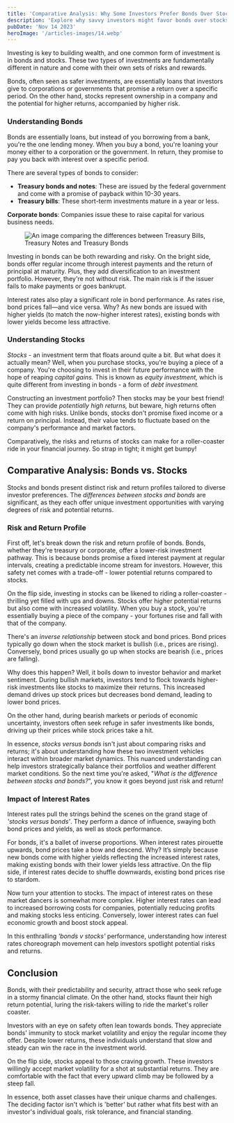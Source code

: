 ```yaml
---
title: 'Comparative Analysis: Why Some Investors Prefer Bonds Over Stocks'
description: 'Explore why savvy investors might favor bonds over stocks for stability and predictable returns. Understand the trade-offs and strategic benefits.'
pubDate: 'Nov 14 2023'
heroImage: '/articles-images/14.webp'
---
```


<div class="blog-content">
    <p>Investing is key to building wealth, and one common form of investment is in bonds and stocks. These two types of
        investments are fundamentally different in nature and come with their own sets of risks and rewards.</p>
    <p>Bonds, often seen as safer investments, are essentially loans that investors give to corporations or governments
        that promise a return over a specific period. On the other hand, stocks represent ownership in a company and the
        potential for higher returns, accompanied by higher risk.</p>
    <h3><strong>Understanding Bonds</strong></h3>
    <p>Bonds are essentially loans, but instead of you borrowing from a bank, you&#x27;re the one lending money. When
        you buy a bond, you&#x27;re loaning your money either to a corporation or the government. In return, they
        promise to pay you back with interest over a specific period.</p>
    <p>There are several types of bonds to consider:</p>
    <ul role="list">
        <li><strong>Treasury bonds and notes</strong>: These are issued by the federal government and come with a
            promise of payback within 10-30 years.</li>
        <li><strong>Treasury bills</strong>: These short-term investments mature in a year or less.</li>
    </ul>
    <p><strong>Corporate bonds</strong>: Companies issue these to raise capital for various business needs.</p>
    <figure style="max-width:1600pxpx" class="w-richtext-align-fullwidth w-richtext-figure-type-image">
        <div><img
                src="https://cdn.prod.website-files.com/64f75d6371d612d029df0169/65257451f65caa40331861aa_treasury%20bills%20notes%20and%20bonds.webp"
                loading="lazy"
                alt="An image comparing the differences between Treasury Bills, Treasury Notes and Treasury Bonds" />
        </div>
    </figure>
    <p>Investing in bonds can be both rewarding and risky. On the bright side, bonds offer regular income through
        interest payments and the return of principal at maturity. Plus, they add diversification to an investment
        portfolio. However, they&#x27;re not without risk. The main risk is if the issuer fails to make payments or goes
        bankrupt.</p>
    <p>Interest rates also play a significant role in bond performance. As rates rise, bond prices fall—and vice versa.
        Why? As new bonds are issued with higher yields (to match the now-higher interest rates), existing bonds with
        lower yields become less attractive.</p>
    <h3><strong>Understanding Stocks</strong></h3>
    <p><em>Stocks</em> - an investment term that floats around quite a bit. But what does it actually mean? Well, when
        you purchase stocks, you&#x27;re buying a piece of a company. You&#x27;re choosing to invest in their future
        performance with the hope of reaping <em>capital gains.</em> This is known as <em>equity investment,</em> which
        is quite different from investing in bonds - a form of <em>debt investment.</em></p>
    <p>Constructing an investment portfolio? Then stocks may be your best friend! They can provide <em>potentially high
            returns,</em> but beware, high returns often come with high risks. Unlike bonds, stocks don&#x27;t promise
        fixed income or a return on principal. Instead, their value tends to fluctuate based on the company&#x27;s
        performance and market factors.</p>
    <p>Comparatively, the risks and returns of stocks can make for a roller-coaster ride in your financial journey. So
        strap in tight; it might get bumpy!</p>
    <h2><strong>Comparative Analysis: Bonds vs. Stocks</strong></h2>
    <p>Stocks and bonds present distinct risk and return profiles tailored to diverse investor preferences. The
        <em>differences between stocks and bonds</em> are significant, as they each offer unique investment
        opportunities with varying degrees of risk and potential returns.</p>
    <h3><strong>Risk and Return Profile</strong></h3>
    <p>First off, let&#x27;s break down the risk and return profile of bonds. Bonds, whether they&#x27;re treasury or
        corporate, offer a lower-risk investment pathway. This is because bonds promise a fixed interest payment at
        regular intervals, creating a predictable income stream for investors. However, this safety net comes with a
        trade-off - lower potential returns compared to stocks.</p>
    <p>On the flip side, investing in stocks can be likened to riding a roller-coaster - thrilling yet filled with ups
        and downs. Stocks offer higher potential returns but also come with increased volatility. When you buy a stock,
        you&#x27;re essentially buying a piece of the company - your fortunes rise and fall with that of the company.
    </p>
    <p>There&#x27;s an <em>inverse relationship</em> between stock and bond prices. Bond prices typically go down when
        the stock market is bullish (i.e., prices are rising). Conversely, bond prices usually go up when stocks are
        bearish (i.e., prices are falling).</p>
    <p>Why does this happen? Well, it boils down to investor behavior and market sentiment. During bullish markets,
        investors tend to flock towards higher-risk investments like stocks to maximize their returns. This increased
        demand drives up stock prices but decreases bond demand, leading to lower bond prices.</p>
    <p>On the other hand, during bearish markets or periods of economic uncertainty, investors often seek refuge in
        safer investments like bonds, driving up their prices while stock prices take a hit.</p>
    <p>In essence, <em>stocks versus bonds</em> isn&#x27;t just about comparing risks and returns; it&#x27;s about
        understanding how these two investment vehicles interact within broader market dynamics. This nuanced
        understanding can help investors strategically balance their portfolios and weather different market conditions.
        So the next time you&#x27;re asked, &quot;<em>What is the difference between stocks and bonds?</em>&quot;, you
        know it goes beyond just risk and return!</p>
    <h3><strong>Impact of Interest Rates</strong></h3>
    <p>Interest rates pull the strings behind the scenes on the grand stage of <em>&#x27;stocks versus bonds&#x27;</em>.
        They perform a dance of influence, swaying both bond prices and yields, as well as stock performance.</p>
    <p>For bonds, it&#x27;s a ballet of inverse proportions. When interest rates pirouette upwards, bond prices take a
        bow and descend. Why? It’s simply because new bonds come with higher yields reflecting the increased interest
        rates, making existing bonds with their lower yields less attractive. On the flip side, if interest rates decide
        to shuffle downwards, existing bond prices rise to stardom.</p>
    <p>Now turn your attention to stocks. The impact of interest rates on these market dancers is somewhat more complex.
        Higher interest rates can lead to increased borrowing costs for companies, potentially reducing profits and
        making stocks less enticing. Conversely, lower interest rates can fuel economic growth and boost stock appeal.
    </p>
    <p>In this enthralling <em>&#x27;bonds v stocks&#x27;</em> performance, understanding how interest rates choreograph
        movement can help investors spotlight potential risks and returns.</p>
    <h2><strong>Conclusion</strong></h2>
    <p>Bonds, with their predictability and security, attract those who seek refuge in a stormy financial climate. On
        the other hand, stocks flaunt their high return potential, luring the risk-takers willing to ride the
        market&#x27;s roller coaster.</p>
    <p>Investors with an eye on safety often lean towards bonds. They appreciate bonds&#x27; immunity to stock market
        volatility and enjoy the regular income they offer. Despite lower returns, these individuals understand that
        slow and steady can win the race in the investment world.</p>
    <p>On the flip side, stocks appeal to those craving growth. These investors willingly accept market volatility for a
        shot at substantial returns. They are comfortable with the fact that every upward climb may be followed by a
        steep fall.</p>
    <p>In essence, both asset classes have their unique charms and challenges. The deciding factor isn&#x27;t which is
        &#x27;better&#x27; but rather what fits best with an investor&#x27;s individual goals, risk tolerance, and
        financial standing.</p>
</div>